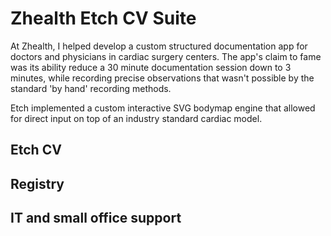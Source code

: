 # Zhealth Etch CV Suite

At Zhealth, I helped develop a custom structured documentation app for doctors and physicians in cardiac surgery centers.  The app's claim to fame was its ability reduce a 30 minute documentation session down to 3 minutes, while recording precise observations that wasn't possible by the standard 'by hand' recording methods. 

Etch implemented a custom interactive SVG bodymap engine that allowed for direct input on top of an industry standard cardiac model.

## Etch CV

## Registry

## IT and small office support
